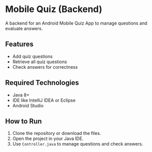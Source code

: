 # Mobile Quiz (Backend)

A backend for an Android Mobile Quiz App to manage questions and evaluate answers.

## Features
- Add quiz questions
- Retrieve all quiz questions
- Check answers for correctness

## Required Technologies
- Java 8+
- IDE like IntelliJ IDEA or Eclipse
- Android Studio 

## How to Run
1. Clone the repository or download the files.
2. Open the project in your Java IDE.
3. Use `Controller.java` to manage questions and check answers.
